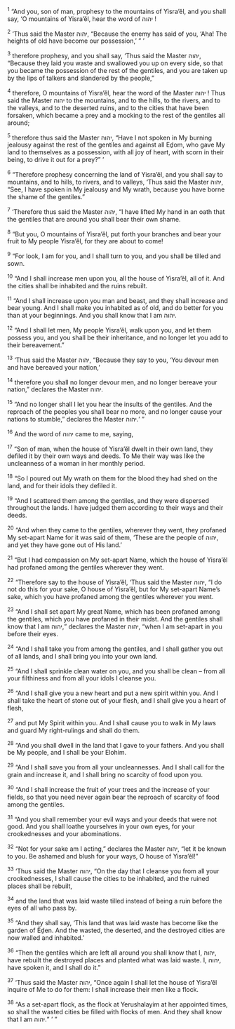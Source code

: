 <sup>1</sup> “And you, son of man, prophesy to the mountains of Yisra’ĕl, and you shall say, ‘O mountains of Yisra’ĕl, hear the word of יהוה !

<sup>2</sup> ‘Thus said the Master יהוה, “Because the enemy has said of you, ‘Aha! The heights of old have become our possession,’ ” ’

<sup>3</sup> therefore prophesy, and you shall say, ‘Thus said the Master יהוה, “Because they laid you waste and swallowed you up on every side, so that you became the possession of the rest of the gentiles, and you are taken up by the lips of talkers and slandered by the people,”

<sup>4</sup> therefore, O mountains of Yisra’ĕl, hear the word of the Master יהוה ! Thus said the Master יהוה to the mountains, and to the hills, to the rivers, and to the valleys, and to the deserted ruins, and to the cities that have been forsaken, which became a prey and a mocking to the rest of the gentiles all around;

<sup>5</sup> therefore thus said the Master יהוה, “Have I not spoken in My burning jealousy against the rest of the gentiles and against all Eḏom, who gave My land to themselves as a possession, with all joy of heart, with scorn in their being, to drive it out for a prey?” ’

<sup>6</sup> “Therefore prophesy concerning the land of Yisra’ĕl, and you shall say to mountains, and to hills, to rivers, and to valleys, ‘Thus said the Master יהוה, “See, I have spoken in My jealousy and My wrath, because you have borne the shame of the gentiles.”

<sup>7</sup> ‘Therefore thus said the Master יהוה, “I have lifted My hand in an oath that the gentiles that are around you shall bear their own shame.

<sup>8</sup> “But you, O mountains of Yisra’ĕl, put forth your branches and bear your fruit to My people Yisra’ĕl, for they are about to come!

<sup>9</sup> “For look, I am for you, and I shall turn to you, and you shall be tilled and sown.

<sup>10</sup> “And I shall increase men upon you, all the house of Yisra’ĕl, all of it. And the cities shall be inhabited and the ruins rebuilt.

<sup>11</sup> “And I shall increase upon you man and beast, and they shall increase and bear young. And I shall make you inhabited as of old, and do better for you than at your beginnings. And you shall know that I am יהוה.

<sup>12</sup> “And I shall let men, My people Yisra’ĕl, walk upon you, and let them possess you, and you shall be their inheritance, and no longer let you add to their bereavement.”

<sup>13</sup> ‘Thus said the Master יהוה, “Because they say to you, ‘You devour men and have bereaved your nation,’

<sup>14</sup> therefore you shall no longer devour men, and no longer bereave your nation,” declares the Master יהוה.

<sup>15</sup> “And no longer shall I let you hear the insults of the gentiles. And the reproach of the peoples you shall bear no more, and no longer cause your nations to stumble,” declares the Master יהוה.’ ”

<sup>16</sup> And the word of יהוה came to me, saying,

<sup>17</sup> “Son of man, when the house of Yisra’ĕl dwelt in their own land, they defiled it by their own ways and deeds. To Me their way was like the uncleanness of a woman in her monthly period.

<sup>18</sup> “So I poured out My wrath on them for the blood they had shed on the land, and for their idols they defiled it.

<sup>19</sup> “And I scattered them among the gentiles, and they were dispersed throughout the lands. I have judged them according to their ways and their deeds.

<sup>20</sup> “And when they came to the gentiles, wherever they went, they profaned My set-apart Name for it was said of them, ‘These are the people of יהוה, and yet they have gone out of His land.’

<sup>21</sup> “But I had compassion on My set-apart Name, which the house of Yisra’ĕl had profaned among the gentiles wherever they went.

<sup>22</sup> “Therefore say to the house of Yisra’ĕl, ‘Thus said the Master יהוה, “I do not do this for your sake, O house of Yisra’ĕl, but for My set-apart Name’s sake, which you have profaned among the gentiles wherever you went.

<sup>23</sup> “And I shall set apart My great Name, which has been profaned among the gentiles, which you have profaned in their midst. And the gentiles shall know that I am יהוה,” declares the Master יהוה, “when I am set-apart in you before their eyes.

<sup>24</sup> “And I shall take you from among the gentiles, and I shall gather you out of all lands, and I shall bring you into your own land.

<sup>25</sup> “And I shall sprinkle clean water on you, and you shall be clean – from all your filthiness and from all your idols I cleanse you.

<sup>26</sup> “And I shall give you a new heart and put a new spirit within you. And I shall take the heart of stone out of your flesh, and I shall give you a heart of flesh,

<sup>27</sup> and put My Spirit within you. And I shall cause you to walk in My laws and guard My right-rulings and shall do them.

<sup>28</sup> “And you shall dwell in the land that I gave to your fathers. And you shall be My people, and I shall be your Elohim.

<sup>29</sup> “And I shall save you from all your uncleannesses. And I shall call for the grain and increase it, and I shall bring no scarcity of food upon you.

<sup>30</sup> “And I shall increase the fruit of your trees and the increase of your fields, so that you need never again bear the reproach of scarcity of food among the gentiles.

<sup>31</sup> “And you shall remember your evil ways and your deeds that were not good. And you shall loathe yourselves in your own eyes, for your crookednesses and your abominations.

<sup>32</sup> “Not for your sake am I acting,” declares the Master יהוה, “let it be known to you. Be ashamed and blush for your ways, O house of Yisra’ĕl!”

<sup>33</sup> ‘Thus said the Master יהוה, “On the day that I cleanse you from all your crookednesses, I shall cause the cities to be inhabited, and the ruined places shall be rebuilt,

<sup>34</sup> and the land that was laid waste tilled instead of being a ruin before the eyes of all who pass by.

<sup>35</sup> “And they shall say, ‘This land that was laid waste has become like the garden of Ĕḏen. And the wasted, the deserted, and the destroyed cities are now walled and inhabited.’

<sup>36</sup> “Then the gentiles which are left all around you shall know that I, יהוה, have rebuilt the destroyed places and planted what was laid waste. I, יהוה, have spoken it, and I shall do it.”

<sup>37</sup> ‘Thus said the Master יהוה, “Once again I shall let the house of Yisra’ĕl inquire of Me to do for them: I shall increase their men like a flock.

<sup>38</sup> “As a set-apart flock, as the flock at Yerushalayim at her appointed times, so shall the wasted cities be filled with flocks of men. And they shall know that I am יהוה.” ’ ”

